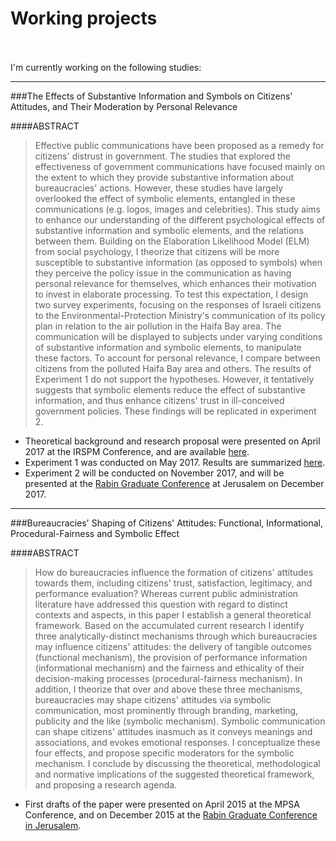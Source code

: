 # Working projects
<br><br>
I'm currently working on the following studies:


***  




###The Effects of Substantive Information and Symbols on Citizens' Attitudes, and Their Moderation by Personal Relevance  

####ABSTRACT
> Effective public communications have been proposed as a remedy for citizens' distrust in government. The studies that explored the effectiveness of government communications have focused mainly on the extent to which they provide substantive information about bureaucracies' actions. However, these studies have largely overlooked the effect of symbolic elements, entangled in these communications (e.g. logos, images and celebrities). This study aims to enhance our understanding of the different psychological effects of substantive information and symbolic elements, and the relations between them. Building on the Elaboration Likelihood Model (ELM) from social psychology, I theorize that citizens will be more susceptible to substantive information (as opposed to symbols) when they perceive the policy issue in the communication as having personal relevance for themselves, which enhances their motivation to invest in elaborate processing. To test this expectation, I design two survey experiments, focusing on the responses of Israeli citizens to the Environmental-Protection Ministry's communication of its policy plan in relation to the air pollution in the Haifa Bay area. The communication will be displayed to subjects under varying conditions of substantive information and symbolic elements, to manipulate these factors. To account for personal relevance, I compare between citizens from the polluted Haifa Bay area and others. The results of Experiment 1 do not support the hypotheses. However, it tentatively suggests that symbolic elements reduce the effect of substantive information, and thus enhance citizens' trust in ill-conceived government policies. These findings will be replicated in experiment 2.  

* Theoretical background and research proposal were presented on April 2017 at the IRSPM Conference, and are available [here](https://irspm2017.exordo.com/files/papers/103/final_draft/Saar_Alon-Barkat_IRSPM_2017__14.4.2017_.pdf). 
* Experiment 1 was conducted on May 2017. Results are summarized [here](https://rpubs.com/saaralonbarkat/292982).
* Experiment 2 will be conducted on November 2017, and will be presented at the [Rabin Graduate Conference](http://gradcon.huji.ac.il/) at Jerusalem on December 2017.  



***



###Bureaucracies' Shaping of Citizens' Attitudes: Functional, Informational, Procedural-Fairness and Symbolic Effect  

####ABSTRACT
> How do bureaucracies influence the formation of citizens' attitudes towards them, including citizens' trust, satisfaction, legitimacy, and performance evaluation? Whereas current public administration literature have addressed this question with regard to distinct contexts and aspects, in this paper I establish a general theoretical framework. Based on the accumulated current research I identify three analytically-distinct mechanisms through which bureaucracies may influence citizens' attitudes: the delivery of tangible outcomes (functional mechanism), the provision of performance information (informational mechanism) and the fairness and ethicality of their decision-making processes (procedural-fairness mechanism). In addition, I theorize that over and above these three mechanisms, bureaucracies may shape citizens' attitudes via symbolic communication, most prominently through branding, marketing, publicity and the like (symbolic mechanism). Symbolic communication can shape citizens' attitudes inasmuch as it conveys meanings and associations, and evokes emotional responses. I conceptualize these four effects, and propose specific moderators for the symbolic mechanism. I conclude by discussing the theoretical, methodological and normative implications of the suggested theoretical framework, and proposing a research agenda.

* First drafts of the paper were presented on April 2015 at the MPSA Conference, and on December 2015 at the [Rabin Graduate Conference in Jerusalem](https://www.researchgate.net/publication/287196202_Bureaucracies%27_Shaping_of_Citizens%27_Attitudes_Functional_Informational_Procedural-Fairness_and_Symbolic_Mechanisms).  


